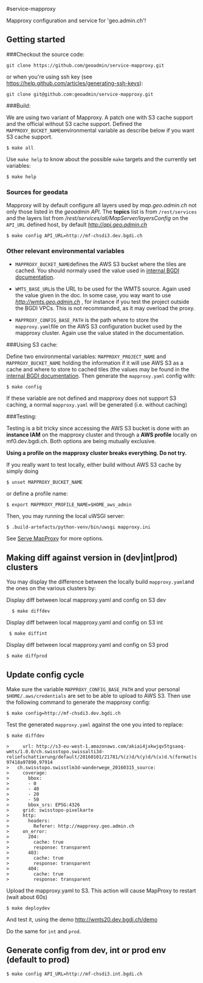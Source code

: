 #service-mapproxy

Mapproxy configuration and service for 'geo.admin.ch'!


## Getting started

###Checkout the source code:

    git clone https://github.com/geoadmin/service-mapproxy.git

or when you're using ssh key (see https://help.github.com/articles/generating-ssh-keys):

    git clone git@github.com:geoadmin/service-mapproxy.git

###Build:

We are using two variant of Mapproxy. A patch one with S3 cache support and the official without S3 cache support. Defined the `MAPPROXY_BUCKET_NAME`environmental variable as describe below if you want S3 cache support.

    $ make all

   Use `make help` to know about the possible `make` targets and the currently set variables:

    $ make help

### Sources for geodata

Mapproxy will by default configure all layers used by _map.geo.admin.ch_ not only those listed in the _geoadmin API_. The **topics** list is from `/rest/services` and the layers
list from _/rest/services/all/MapServer/layersConfig_ on the `API_URL` defined host, by default _http://api.geo.admin.ch_

    $ make config API_URL=http://mf-chsdi3.dev.bgdi.ch


### Other relevant environmental variables

- `MAPPROXY_BUCKET_NAME`defines the AWS S3 bucket where the tiles are cached. You should normaly used the value used in [internal BGDI documentation](https://doc.prod.bgdi.ch/wmts.html#modify-the-mapproxy-yaml-configuration).

- `WMTS_BASE_URL`is the URL to be used for the WMTS source. Again used the value given in the doc. In some case, you way want to use _http://wmts.geo.admin.ch_ , for instance if you test the project outside the BGDI VPCs. This is not recommanded, as it may overload the proxy.

- `MAPPROXY_CONFIG_BASE_PATH` is the path where to store the `mapproxy.yaml`file on the AWS S3 configuration bucket used by the mapproxy cluster. Again use the value stated in the documentation.


###Using S3 cache:

 Define two environmental variables: `MAPPROXY_PROJECT_NAME` and `MAPPROXY_BUCKET_NAME` holding the information if it will use AWS S3 as a cache and where to store to cached tiles (the values may be found in the [internal BGDI documentation](https://doc.prod.bgdi.ch/wmts.html#modify-the-mapproxy-yaml-configuration). Then generate the `mapproxy.yaml` config with:

    $ make config

   If these variable are not defined and mapproxy does not support S3 caching, a normal `mapproxy.yaml`
    will be generated (i.e. without caching)

###Testing:

Testing is a bit tricky since accessing the AWS S3 bucket is done with an **instance IAM** on the mapproxy cluster and through a **AWS profile** locally on mf0.dev.bgdi.ch. Both options are being mutually exclusive.

**Using a profile on the mapproxy cluster breaks everything. Do not try.**

If you really want to test locally, either build without AWS S3 cache by simply doing

    $ unset MAPPROXY_BUCKET_NAME

or define a profile name:

    $ export MAPPROXY_PROFILE_NAME=$HOME_aws_admin

Then, you may running the local uWSGI server:

    $ .build-artefacts/python-venv/bin/uwsgi mapproxy.ini

See [Serve MapProxy](http://mapproxy.org/docs/nightly/mapproxy_util.html#serve-develop) for more options.


## Making diff against version in (dev|int|prod) clusters

You may display the difference between the locally build `mapproxy.yaml`and the ones on the various clusters by:

Display diff between local mapproxy.yaml and config on S3 dev

      $ make diffdev

Display diff between local mapproxy.yaml and config on S3 int

     $ make diffint

Display diff between local mapproxy.yaml and config on S3 prod

    $ make diffprod


## Update config cycle

Make sure the variable `MAPPROXY_CONFIG_BASE_PATH` and your personal `$HOME/.aws/credentials` are set
to be able to upload to AWS S3.
Then use the following command to generate the mapproxy config:

    $ make config=http://mf-chsdi3.dev.bgdi.ch

Test the generated `mapproxy.yaml` against the one you inted to replace:

    $ make diffdev

    >     url: http://s3-eu-west-1.amazonaws.com/akiai4jxkwjqv5tgsaoq-wmts/1.0.0/ch.swisstopo.swissalti3d-reliefschattierung/default/20160101/21781/%(z)d/%(y)d/%(x)d.%(format)s
    97418a97890,97914
    >   ch.swisstopo.swisstlm3d-wanderwege_20160315_source:
    >     coverage:
    >       bbox:
    >       - 0
    >       - 40
    >       - 20
    >       - 50
    >       bbox_srs: EPSG:4326
    >     grid: swisstopo-pixelkarte
    >     http:
    >       headers:
    >         Referer: http://mapproxy.geo.admin.ch
    >     on_error:
    >       204:
    >         cache: true
    >         response: transparent
    >       403:
    >         cache: true
    >         response: transparent
    >       404:
    >         cache: true
    >         response: transparent


Upload the mapproxy.yaml to S3. This action will cause MapProxy to restart (wait about 60s)

    $ make deploydev

And test it, using the demo http://wmts20.dev.bgdi.ch/demo

Do the same for `int` and `prod`.

## Generate config from dev, int or prod env (default to prod)

    $ make config API_URL=http://mf-chsdi3.int.bgdi.ch



